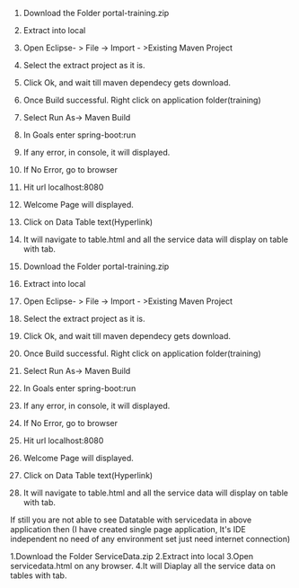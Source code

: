 1. Download the Folder portal-training.zip
2. Extract into local
3. Open Eclipse- > File -> Import - >Existing Maven Project
4. Select the extract project as it is.
5. Click Ok, and wait till maven dependecy gets download.
6. Once Build successful. Right click on application folder(training)
7. Select Run As-> Maven Build
8. In Goals enter spring-boot:run
9. If any error, in console, it will displayed.
10. If No Error, go to browser
11. Hit url localhost:8080
12. Welcome Page will displayed.
13. Click on Data Table text(Hyperlink)
14. It will navigate to table.html and all the service data will display on table with tab.

1. Download the Folder portal-training.zip
2. Extract into local
3. Open Eclipse- > File -> Import - >Existing Maven Project
4. Select the extract project as it is.
5. Click Ok, and wait till maven dependecy gets download.
6. Once Build successful. Right click on application folder(training)
7. Select Run As-> Maven Build
8. In Goals enter spring-boot:run
9. If any error, in console, it will displayed.
10. If No Error, go to browser
11. Hit url localhost:8080
12. Welcome Page will displayed.
13. Click on Data Table text(Hyperlink)
14. It will navigate to table.html and all the service data will display on table with tab.

If still you are not able to see Datatable with servicedata in above application then
(I have created single page application, 
It's IDE independent no need of any environment set just need internet connection)

1.Download the Folder ServiceData.zip
2.Extract into local
3.Open servicedata.html on any browser.
4.It will Diaplay all the service data on tables with tab.


